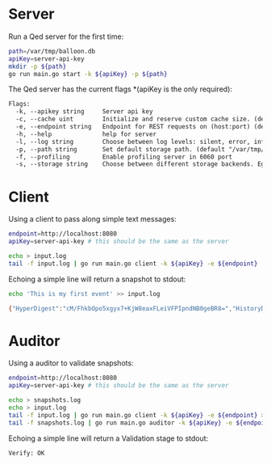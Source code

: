 
# Server

Run a Qed server for the first time:

```bash
path=/var/tmp/balloon.db
apiKey=server-api-key
mkdir -p ${path}
go run main.go start -k ${apiKey} -p ${path}
```

The Qed server has the current flags *(apiKey is the only required):
```txt
Flags:
  -k, --apikey string     Server api key
  -c, --cache uint        Initialize and reserve custom cache size. (default 33554432)
  -e, --endpoint string   Endpoint for REST requests on (host:port) (default "0.0.0.0:8080")
  -h, --help              help for server
  -l, --log string        Choose between log levels: silent, error, info and debug (default "error")
  -p, --path string       Set default storage path. (default "/var/tmp/balloon.db")
  -f, --profiling         Enable profiling server in 6060 port
  -s, --storage string    Choose between different storage backends. Eg badge (default "badger")
```

# Client

Using a client to pass along simple text messages:
```bash
endpoint=http://localhost:8080
apiKey=server-api-key # this should be the same as the server

echo > input.log
tail -f input.log | go run main.go client -k ${apiKey} -e ${endpoint}
```

Echoing a simple line will return a snapshot to stdout:
```bash
echo 'This is my first event' >> input.log
```
```bash
{"HyperDigest":"cM/FhkbOpo5xgyx7+KjW8eaxFLeiVFPIpndNB0geBR8=","HistoryDigest":"qVbKxzBgeoX1fq7Fgodx3PoQOYqQl8czwIJXlt/fTNo=","Version":5,"Event":"VGhpcyBpcyBteSBmaXJzdCBldmVudA=="}
```

# Auditor

Using a auditor to validate snapshots:
```bash
endpoint=http://localhost:8080
apiKey=server-api-key # this should be the same as the server

echo > snapshots.log
echo > input.log
tail -f input.log | go run main.go client -k ${apiKey} -e ${endpoint} > snapshots.log &
tail -f snapshots.log | go run main.go auditor -k ${apiKey} -e ${endpoint}
```

Echoing a simple line will return a Validation stage to stdout:
```txt
Verify: OK
```
